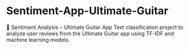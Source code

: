 # Sentiment-App-Ultimate-Guitar
🎵 Sentiment Analysis – Ultimate Guitar App Text classification project to analyze user reviews from the Ultimate Guitar app using TF-IDF and machine learning models.
